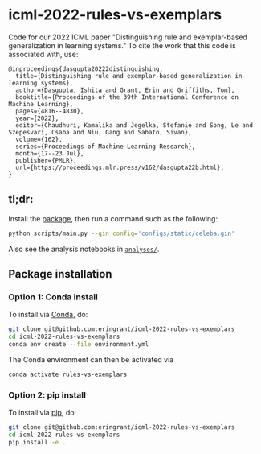 # icml-2022-rules-vs-exemplars

Code for our 2022 ICML paper "Distinguishing rule and exemplar-based generalization in learning systems."
To cite the work that this code is associated with, use:

```
@inproceedings{dasgupta20222distinguishing,
  title={Distinguishing rule and exemplar-based generalization in learning systems},
  author={Dasgupta, Ishita and Grant, Erin and Griffiths, Tom},
  booktitle={Proceedings of the 39th International Conference on Machine Learning},
  pages={4816--4830},
  year={2022},
  editor={Chaudhuri, Kamalika and Jegelka, Stefanie and Song, Le and Szepesvari, Csaba and Niu, Gang and Sabato, Sivan},
  volume={162},
  series={Proceedings of Machine Learning Research},
  month={17--23 Jul},
  publisher={PMLR},
  url={https://proceedings.mlr.press/v162/dasgupta22b.html},
}
```

## tl;dr:

Install the [package](#package-installation), then run a command such as the following:

```bash
python scripts/main.py --gin_config='configs/static/celeba.gin'
```

Also see the analysis notebooks in [`analyses/`](analyses/).

## Package installation

### Option 1: Conda install

To install via [Conda](https://docs.conda.io/), do:

```bash
git clone git@github.com:eringrant/icml-2022-rules-vs-exemplars
cd icml-2022-rules-vs-exemplars
conda env create --file environment.yml
```

The Conda environment can then be activated via 
```bash
conda activate rules-vs-exemplars
```

### Option 2: pip install

To install via [pip](https://pip.pypa.io/), do:

```bash
git clone git@github.com:eringrant/icml-2022-rules-vs-exemplars
cd icml-2022-rules-vs-exemplars
pip install -e .
```
